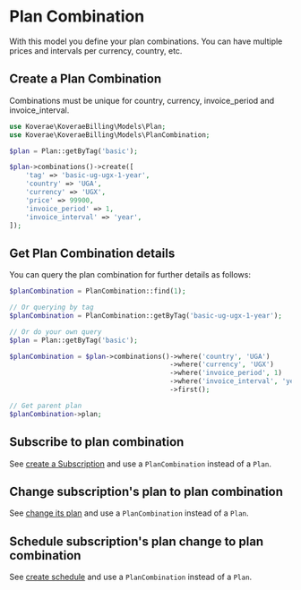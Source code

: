 # Plan Combination

With this model you define your plan combinations. You can have multiple prices and intervals per currency, country, etc.


## Create a Plan Combination
Combinations must be unique for country, currency, invoice_period and invoice_interval.

```php
use Koverae\KoveraeBilling\Models\Plan;
use Koverae\KoveraeBilling\Models\PlanCombination;

$plan = Plan::getByTag('basic');

$plan->combinations()->create([
    'tag' => 'basic-ug-ugx-1-year',
    'country' => 'UGA',
    'currency' => 'UGX',
    'price' => 99900,
    'invoice_period' => 1,
    'invoice_interval' => 'year',
]);
```

## Get Plan Combination details
You can query the plan combination for further details as follows:

```php
$planCombination = PlanCombination::find(1);

// Or querying by tag
$planCombination = PlanCombination::getByTag('basic-ug-ugx-1-year');

// Or do your own query
$plan = Plan::getByTag('basic');

$planCombination = $plan->combinations()->where('country', 'UGA')
                                        ->where('currency', 'UGX')
                                        ->where('invoice_period', 1)
                                        ->where('invoice_interval', 'year')
                                        ->first();

// Get parent plan                
$planCombination->plan;
```

## Subscribe to plan combination
See [create a Subscription](/guide/subscriptions/subscription#create-subscription) and use a `PlanCombination` instead of a `Plan`.


## Change subscription's plan to plan combination
See [change its plan](/guide/subscriptions/subscription#change-its-plan) and use a `PlanCombination` instead of a `Plan`.

## Schedule subscription's plan change to plan combination
See [create schedule](/guide/subscriptions/schedule#create-schedule) and use a `PlanCombination` instead of a `Plan`.
